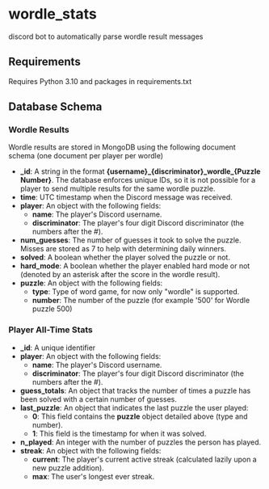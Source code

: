 # wordle_stats
discord bot to automatically parse wordle result messages

## Requirements
Requires Python 3.10 and packages in requirements.txt

## Database Schema

### Wordle Results
Wordle results are stored in MongoDB using the following document schema (one document per player per wordle)

* **\_id**: A string in the format **{username}\_{discriminator}\_wordle\_{Puzzle Number}**.  The database enforces unique IDs, so it is not possible for a player to send multiple results for the same wordle puzzle.
* **time**: UTC timestamp when the Discord message was received.
* **player**: An object with the following fields:
  * **name**: The player's Discord username.
  * **discriminator**:  The player's four digit Discord discriminator (the numbers after the #).
* **num_guesses**: The number of guesses it took to solve the puzzle.  Misses are stored as 7 to help with determining daily winners.
* **solved**:  A boolean whether the player solved the puzzle or not.
* **hard_mode**: A boolean whether the player enabled hard mode or not (denoted by an asterisk after the score in the wordle result).
* **puzzle**:  An object with the following fields:
  * **type**: Type of word game, for now only "wordle" is supported.
  * **number**: The number of the puzzle (for example '500' for Wordle puzzle 500)

### Player All-Time Stats
 * **\_id**: A unique identifier
 * **player**: An object with the following fields:
   * **name**: The player's Discord username.
   * **discriminator**:  The player's four digit Discord discriminator (the numbers after the #).
 * **guess_totals**:  An object that tracks the number of times a puzzle has been solved with a certain number of guesses.
 * **last_puzzle**:  An object that indicates the last puzzle the user played:
   * **0**: This field contains the **puzzle** object detailed above (type and number).
   * **1**: This field is the timestamp for when it was solved.
 * **n_played**: An integer with the number of puzzles the person has played.
 * **streak**: An object with the following fields:
   * **current**: The player's current active streak (calculated lazily upon a new puzzle addition).
   * **max**: The user's longest ever streak.
